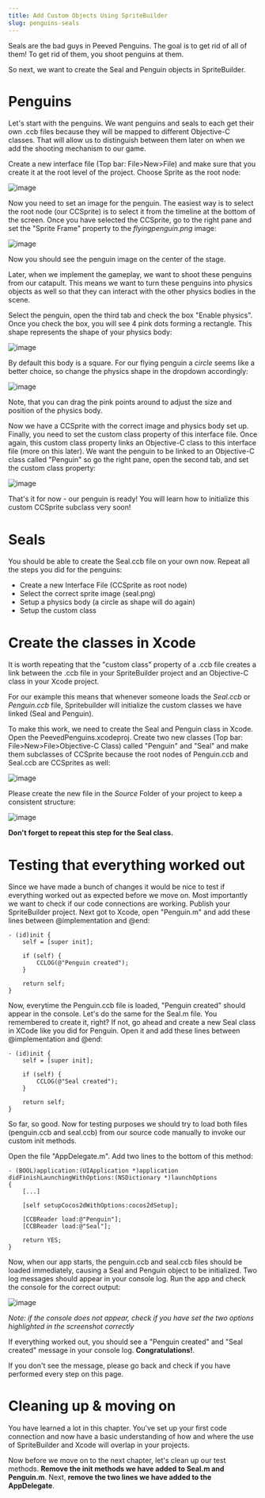 ```yaml
---
title: Add Custom Objects Using SpriteBuilder
slug: penguins-seals
---
```


Seals are the bad guys in Peeved Penguins. The goal is to get rid of all
of them! To get rid of them, you shoot penguins at them.

So next, we want to create the Seal and Penguin objects in
SpriteBuilder.

Penguins
========

Let's start with the penguins. We want penguins and seals to each get
their own .ccb files because they will be mapped to different
Objective-C classes. That will allow us to distinguish between them
later on when we add the shooting mechanism to our game.

Create a new interface file (Top bar: File\>New\>File) and make sure
that you create it at the root level of the project. Choose Sprite as
the root node:

![image](https://s3.amazonaws.com/mgwu-misc/Spritebuilder+Tutorial/Spritebuilder_Penguin.png)

Now you need to set an image for the penguin. The easiest way is to
select the root node (our CCSprite) is to select it from the timeline at
the bottom of the screen. Once you have selected the CCSprite, go to the
right pane and set the "Sprite Frame" property to the
*flyingpenguin.png* image:

![image](https://s3.amazonaws.com/mgwu-misc/Spritebuilder+Tutorial/Spritebuilder_SetSpriteFrame.png)

Now you should see the penguin image on the center of the stage.

Later, when we implement the gameplay, we want to shoot these penguins
from our catapult. This means we want to turn these penguins into
physics objects as well so that they can interact with the other physics
bodies in the scene.

Select the penguin, open the third tab and check the box "Enable
physics". Once you check the box, you will see 4 pink dots forming a
rectangle. This shape represents the shape of your physics body:

![image](https://s3.amazonaws.com/mgwu-misc/Spritebuilder+Tutorial/Spritebuilder_enablePhysics.png)

By default this body is a square. For our flying penguin a *circle*
seems like a better choice, so change the physics shape in the dropdown
accordingly:

![image](https://s3.amazonaws.com/mgwu-misc/Spritebuilder+Tutorial/Spritebuilder_changePhysicsBody.png)

Note, that you can drag the pink points around to adjust the size and
position of the physics body.

Now we have a CCSprite with the correct image and physics body set up.
Finally, you need to set the custom class property of this interface
file. Once again, this custom class property links an Objective-C class
to this interface file (more on this later). We want the penguin to be
linked to an Objective-C class called "Penguin" so go the right pane,
open the second tab, and set the custom class property:

![image](https://s3.amazonaws.com/mgwu-misc/Spritebuilder+Tutorial/Spritebuilder_CustomClass.png)

That's it for now - our penguin is ready! You will learn how to
initialize this custom CCSprite subclass very soon!

Seals
=====

You should be able to create the Seal.ccb file on your own now. Repeat
all the steps you did for the penguins:

-   Create a new Interface File (CCSprite as root node)
-   Select the correct sprite image (seal.png)
-   Setup a physics body (a circle as shape will do again)
-   Setup the custom class

Create the classes in Xcode
===========================

It is worth repeating that the "custom class" property of a .ccb file
creates a link between the .ccb file in your SpriteBuilder project and
an Objective-C class in your Xcode project.

For our example this means that whenever someone loads the *Seal.ccb* or
*Penguin.ccb* file, Spritebuilder will initialize the custom classes we
have linked (Seal and Penguin).

To make this work, we need to create the Seal and Penguin class in
Xcode. Open the PeevedPenguins.xcodeproj. Create two new classes (Top
bar: File\>New\>File\>Objective-C Class) called "Penguin" and "Seal" and
make them subclasses of CCSprite because the root nodes of Penguin.ccb
and Seal.ccb are CCSprites as well:

![image](https://s3.amazonaws.com/mgwu-misc/Spritebuilder+Tutorial/Spritebuilder_Penguin_Xcode.png)

Please create the new file in the *Source* Folder of your project to
keep a consistent structure:

![image](https://s3.amazonaws.com/mgwu-misc/Spritebuilder+Tutorial/Spritebuilder_Classes_Folder_Location.png)

**Don't forget to repeat this step for the Seal class.**

Testing that everything worked out
==================================

Since we have made a bunch of changes it would be nice to test if
everything worked out as expected before we move on. Most importantly we
want to check if our code connections are working. Publish your
SpriteBuilder project. Next got to Xcode, open "Penguin.m" and add these
lines between @implementation and @end:

    - (id)init {
        self = [super init];
        
        if (self) {
            CCLOG(@"Penguin created");
        }
        
        return self;
    }

Now, everytime the Penguin.ccb file is loaded, "Penguin created" should
appear in the console. Let's do the same for the Seal.m file. You
remembered to create it, right? If not, go ahead and create a new Seal
class in XCode like you did for Penguin. Open it and add these lines
between @implementation and @end:

    - (id)init {
        self = [super init];
        
        if (self) {
            CCLOG(@"Seal created");
        }
        
        return self;
    }

So far, so good. Now for testing purposes we should try to load both
files (penguin.ccb and seal.ccb) from our source code manually to invoke
our custom init methods.

Open the file "AppDelegate.m". Add two lines to the bottom of this
method:

    - (BOOL)application:(UIApplication *)application didFinishLaunchingWithOptions:(NSDictionary *)launchOptions
    {
        [...]
        
        [self setupCocos2dWithOptions:cocos2dSetup];
        
        [CCBReader load:@"Penguin"];
        [CCBReader load:@"Seal"];
        
        return YES;
    }

Now, when our app starts, the penguin.ccb and seal.ccb files should be
loaded immediately, causing a Seal and Penguin object to be initialized.
Two log messages should appear in your console log. Run the app and
check the console for the correct output:

![image](https://s3.amazonaws.com/mgwu-misc/Spritebuilder+Tutorial/Spritebuilder_CodeConnectionTest.png)

*Note: if the console does not appear, check if you have set the two
options highlighted in the screenshot correctly*

If everything worked out, you should see a "Penguin created" and "Seal
created" message in your console log. **Congratulations!**.

If you don't see the message, please go back and check if you have
performed every step on this page.

Cleaning up & moving on
=======================

You have learned a lot in this chapter. You've set up your first code
connection and now have a basic understanding of how and where the use
of SpriteBuilder and Xcode will overlap in your projects.

Now before we move on to the next chapter, let's clean up our test
methods. **Remove the init methods we have added to Seal.m and
Penguin.m**. Next, **remove the two lines we have added to the
AppDelegate**.

